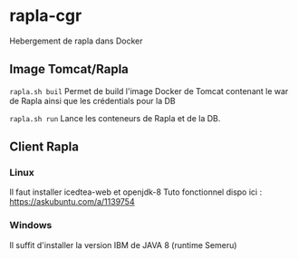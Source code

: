 # rapla-cgr
Hebergement de rapla dans Docker

## Image Tomcat/Rapla

`rapla.sh buil` 
Permet de build l'image Docker de Tomcat contenant le war de Rapla ainsi que les crédentials pour la DB

`rapla.sh run` 
Lance les conteneurs de Rapla et de la DB.




## Client Rapla
### Linux 
Il faut installer icedtea-web et openjdk-8 
Tuto fonctionnel dispo ici : https://askubuntu.com/a/1139754

### Windows
Il suffit d'installer la version IBM de JAVA 8 (runtime Semeru)
